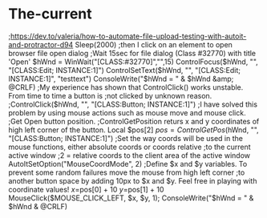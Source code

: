 # The-current
;https://dev.to/valeria/how-to-automate-file-upload-testing-with-autoit-and-protractor-d94 Sleep(2000) ;then I click on an element to open browser file open dialog  ;Wait 15sec for file dialog (Class #32770) with title 'Open' $hWnd = WinWait("[CLASS:#32770]","",15) ControlFocus($hWnd, "", "[CLASS:Edit; INSTANCE:1]") ControlSetText($hWnd, "", "[CLASS:Edit; INSTANCE:1]", "testtext") ConsoleWrite("$hWnd = " &amp; $hWnd &amp; @CRLF)  ;My experience has shown that ControlClick() works unstable. From time to time a button is ;not clicked by unknown reason. ;ControlClick($hWnd, "", "[CLASS:Button; INSTANCE:1]") ;I have solved this problem by using mouse actions such as mouse move and mouse click.  ;Get Open button position. ;ControlGetPosition returs x and y coordinates of high left corner of the button. Local $pos[2] $pos = ControlGetPos($hWnd, "", "[CLASS:Button; INSTANCE:1]")  ;Set the way coords will be used in the mouse functions, either absolute coords or coords relative ;to the current active window  ;2 = relative coords to the client area of the active window AutoItSetOption("MouseCoordMode", 2)  ;Define $x and $y variables. To prevent some random failures move the mouse from high left corner ;to another button space by adding 10px to $x and $y. Feel free in playing with coordinate values! $x=$pos[0] + 10 $y=$pos[1] + 10  MouseClick($MOUSE_CLICK_LEFT, $x, $y, 1); ConsoleWrite("$hWnd = " &amp; $hWnd &amp; @CRLF)
